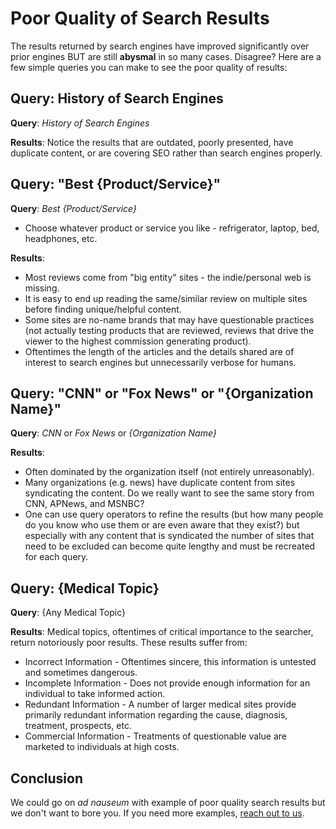 # Poor Quality of Search Results

The results returned by search engines have improved significantly over prior engines BUT are still **abysmal** in so many cases. Disagree? Here are a few simple queries you can make to see the poor quality of results:

## Query: History of Search Engines

__Query__: _History of Search Engines_

__Results__: Notice the results that are outdated, poorly presented, have duplicate content, or are covering SEO rather than search engines properly.

## Query: "Best {Product/Service}"

__Query__: _Best {Product/Service}_

- Choose whatever product or service you like - refrigerator, laptop, bed, headphones, etc.

__Results__:

- Most reviews come from "big entity" sites - the indie/personal web is missing.
- It is easy to end up reading the same/similar review on multiple sites before finding unique/helpful content.
- Some sites are no-name brands that may have questionable practices (not actually testing products that are reviewed, reviews that drive the viewer to the highest commission generating product).
- Oftentimes the length of the articles and the details shared are of interest to search engines but unnecessarily verbose for humans.

## Query: "CNN" or "Fox News" or "{Organization Name}"

__Query__: _CNN_ or _Fox News_ or _{Organization Name}_

__Results__:

- Often dominated by the organization itself \(not entirely unreasonably\).
- Many organizations \(e.g. news\) have duplicate content from sites syndicating the content. Do we really want to see the same story from CNN, APNews, and MSNBC?
- One can use query operators to refine the results \(but how many people do you know who use them or are even aware that they exist?\) but especially with any content that is syndicated the number of sites that need to be excluded can become quite lengthy and must be recreated for each query.

## Query: {Medical Topic}

__Query__: {Any Medical Topic}

__Results__: Medical topics, oftentimes of critical importance to the searcher, return notoriously poor results. These results suffer from:

- Incorrect Information - Oftentimes sincere, this information is untested and sometimes dangerous.
- Incomplete Information - Does not provide enough information for an individual to take informed action.
- Redundant Information - A number of larger medical sites provide primarily redundant information regarding the cause, diagnosis, treatment, prospects, etc.
- Commercial Information - Treatments of questionable value are marketed to individuals at high costs.

## Conclusion
We could go on _ad nauseum_ with example of poor quality search results but we don't want to bore you. If you need more examples, [reach out to us](../introduction/request-for-comments.md).